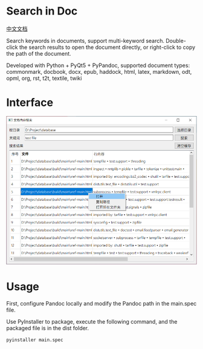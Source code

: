 # Search in Doc
[中文文档](README-CN.md)

Search keywords in documents, support multi-keyword search. Double-click the search results to open the document directly, or right-click to copy the path of the document.

Developed with Python + PyQt5 + PyPandoc, supported document types: commonmark, docbook, docx, epub, haddock, html, latex, markdown, odt, opml, org, rst, t2t, textile, twiki

# Interface

![screenshot](screenshot.png)

# Usage

First, configure Pandoc locally and modify the Pandoc path in the main.spec file.

Use PyInstaller to package, execute the following command, and the packaged file is in the dist folder.

```bash
pyinstaller main.spec
```